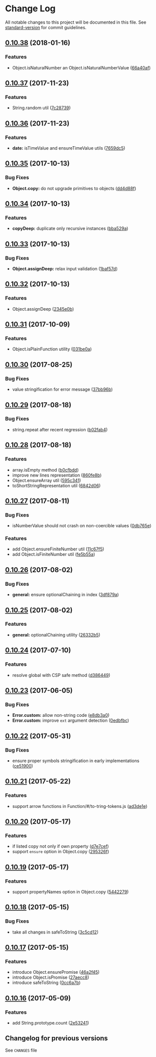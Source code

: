 # Change Log

All notable changes to this project will be documented in this file. See [standard-version](https://github.com/conventional-changelog/standard-version) for commit guidelines.

<a name="0.10.38"></a>
## [0.10.38](https://github.com/medikoo/es5-ext/compare/v0.10.37...v0.10.38) (2018-01-16)


### Features

* Object.isNaturalNumber an Object.isNaturalNumberValue ([66a40af](https://github.com/medikoo/es5-ext/commit/66a40af))



<a name="0.10.37"></a>
## [0.10.37](https://github.com/medikoo/es5-ext/compare/v0.10.36...v0.10.37) (2017-11-23)


### Features

* String.random util ([7c28739](https://github.com/medikoo/es5-ext/commit/7c28739))



<a name="0.10.36"></a>
## [0.10.36](https://github.com/medikoo/es5-ext/compare/v0.10.35...v0.10.36) (2017-11-23)


### Features

* **date:** isTimeValue and ensureTimeValue utils ([7659dc5](https://github.com/medikoo/es5-ext/commit/7659dc5))



<a name="0.10.35"></a>
## [0.10.35](https://github.com/medikoo/es5-ext/compare/v0.10.34...v0.10.35) (2017-10-13)


### Bug Fixes

* **Object.copy:** do not upgrade primitives to objects ([dd4d88f](https://github.com/medikoo/es5-ext/commit/dd4d88f))



<a name="0.10.34"></a>
## [0.10.34](https://github.com/medikoo/es5-ext/compare/v0.10.33...v0.10.34) (2017-10-13)


### Features

* **copyDeep:** duplicate only recursive instances ([bba529a](https://github.com/medikoo/es5-ext/commit/bba529a))



<a name="0.10.33"></a>
## [0.10.33](https://github.com/medikoo/es5-ext/compare/v0.10.32...v0.10.33) (2017-10-13)


### Bug Fixes

* **Object.assignDeep:** relax input validation ([1baf57d](https://github.com/medikoo/es5-ext/commit/1baf57d))



<a name="0.10.32"></a>
## [0.10.32](https://github.com/medikoo/es5-ext/compare/v0.10.31...v0.10.32) (2017-10-13)


### Features

* Object.assignDeep ([2345e0b](https://github.com/medikoo/es5-ext/commit/2345e0b))



<a name="0.10.31"></a>
## [0.10.31](https://github.com/medikoo/es5-ext/compare/v0.10.30...v0.10.31) (2017-10-09)


### Features

* Object.isPlainFunction utility ([031be0a](https://github.com/medikoo/es5-ext/commit/031be0a))



<a name="0.10.30"></a>
## [0.10.30](https://github.com/medikoo/es5-ext/compare/v0.10.29...v0.10.30) (2017-08-25)


### Bug Fixes

* value stringification for error message ([37bb96b](https://github.com/medikoo/es5-ext/commit/37bb96b))



<a name="0.10.29"></a>
## [0.10.29](https://github.com/medikoo/es5-ext/compare/v0.10.28...v0.10.29) (2017-08-18)


### Bug Fixes

* string.repeat after recent regression ([b02fab4](https://github.com/medikoo/es5-ext/commit/b02fab4))



<a name="0.10.28"></a>
## [0.10.28](https://github.com/medikoo/es5-ext/compare/v0.10.27...v0.10.28) (2017-08-18)


### Features

* array.isEmpty method ([b0cfbdd](https://github.com/medikoo/es5-ext/commit/b0cfbdd))
* improve new lines representation ([860fe8b](https://github.com/medikoo/es5-ext/commit/860fe8b))
* Object.ensureArray util ([595c341](https://github.com/medikoo/es5-ext/commit/595c341))
* toShortStringRepresentation util ([6842d06](https://github.com/medikoo/es5-ext/commit/6842d06))



<a name="0.10.27"></a>
## [0.10.27](https://github.com/medikoo/es5-ext/compare/v0.10.26...v0.10.27) (2017-08-11)


### Bug Fixes

* isNumberValue should not crash on non-coercible values ([0db765e](https://github.com/medikoo/es5-ext/commit/0db765e))


### Features

* add Object.ensureFiniteNumber util ([11c67f5](https://github.com/medikoo/es5-ext/commit/11c67f5))
* add Object.isFiniteNumber util ([fe5b55a](https://github.com/medikoo/es5-ext/commit/fe5b55a))



<a name="0.10.26"></a>
## [0.10.26](https://github.com/medikoo/es5-ext/compare/v0.10.25...v0.10.26) (2017-08-02)


### Bug Fixes

* **general:** ensure optionalChaining in index ([3df879a](https://github.com/medikoo/es5-ext/commit/3df879a))



<a name="0.10.25"></a>
## [0.10.25](https://github.com/medikoo/es5-ext/compare/v0.10.24...v0.10.25) (2017-08-02)


### Features

* **general:** optionalChaining utility ([26332b5](https://github.com/medikoo/es5-ext/commit/26332b5))



<a name="0.10.24"></a>
## [0.10.24](https://github.com/medikoo/es5-ext/compare/v0.10.23...v0.10.24) (2017-07-10)


### Features

* resolve global with CSP safe method ([d386449](https://github.com/medikoo/es5-ext/commit/d386449))



<a name="0.10.23"></a>
## [0.10.23](https://github.com/medikoo/es5-ext/compare/v0.10.22...v0.10.23) (2017-06-05)


### Bug Fixes

* **Error.custom:** allow non-string code ([e8db3a0](https://github.com/medikoo/es5-ext/commit/e8db3a0))
* **Error.custom:** improve `ext` argument detection ([0edbfbc](https://github.com/medikoo/es5-ext/commit/0edbfbc))



<a name="0.10.22"></a>
## [0.10.22](https://github.com/medikoo/es5-ext/compare/v0.10.21...v0.10.22) (2017-05-31)


### Bug Fixes

* ensure proper symbols stringification in early implementations ([ce51900](https://github.com/medikoo/es5-ext/commit/ce51900))



<a name="0.10.21"></a>
## [0.10.21](https://github.com/medikoo/es5-ext/compare/v0.10.20...v0.10.21) (2017-05-22)


### Features

* support arrow functions in Function/#/to-tring-tokens.js ([ad3de1e](https://github.com/medikoo/es5-ext/commit/ad3de1e))



<a name="0.10.20"></a>
## [0.10.20](https://github.com/medikoo/es5-ext/compare/v0.10.19...v0.10.20) (2017-05-17)


### Features

* if listed copy not only if own property ([d7e7cef](https://github.com/medikoo/es5-ext/commit/d7e7cef))
* support `ensure` option in Object.copy ([295326f](https://github.com/medikoo/es5-ext/commit/295326f))



<a name="0.10.19"></a>
## [0.10.19](https://github.com/medikoo/es5-ext/compare/v0.10.18...v0.10.19) (2017-05-17)


### Features

* support propertyNames option in Object.copy ([5442279](https://github.com/medikoo/es5-ext/commit/5442279))



<a name="0.10.18"></a>
## [0.10.18](https://github.com/medikoo/es5-ext/compare/v0.10.17...v0.10.18) (2017-05-15)


### Bug Fixes

* take all changes in safeToString ([3c5cd12](https://github.com/medikoo/es5-ext/commit/3c5cd12))



<a name="0.10.17"></a>
## [0.10.17](https://github.com/medikoo/es5-ext/compare/v0.10.16...v0.10.17) (2017-05-15)


### Features

* introduce Object.ensurePromise ([46a2f45](https://github.com/medikoo/es5-ext/commit/46a2f45))
* introduce Object.isPromise ([27aecc8](https://github.com/medikoo/es5-ext/commit/27aecc8))
* introduce safeToString ([0cc6a7b](https://github.com/medikoo/es5-ext/commit/0cc6a7b))



<a name="0.10.16"></a>
## [0.10.16](https://github.com/medikoo/es5-ext/compare/v0.10.15...v0.10.16) (2017-05-09)


### Features

* add String.prototype.count ([2e53241](https://github.com/medikoo/es5-ext/commit/2e53241))


## Changelog for previous versions

See `CHANGES` file